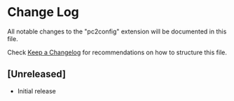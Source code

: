# Change Log

All notable changes to the "pc2config" extension will be documented in this file.

Check [Keep a Changelog](http://keepachangelog.com/) for recommendations on how to structure this file.

## [Unreleased]

- Initial release